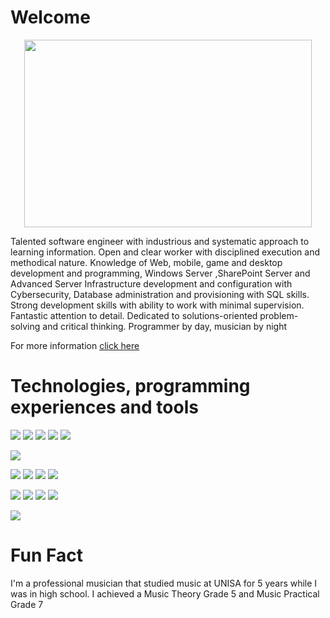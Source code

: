# Welcome
<p align="center">
  <img width="460" height="300" src="https://media.giphy.com/media/XLsDo3hdxWpdm/giphy.gif">
</p>
Talented software engineer with industrious and systematic approach to learning information. Open and clear worker with disciplined execution and methodical nature.
Knowledge of Web, mobile, game and desktop development and programming, Windows Server ,SharePoint Server and Advanced Server Infrastructure development and configuration with Cybersecurity, Database administration and provisioning with SQL skills. 
Strong development skills with ability to work with minimal supervision. Fantastic attention to detail. Dedicated to solutions-oriented problem-solving and critical thinking. Programmer by day, musician by night
<!--
**AxesAlpha/AxesAlpha** is a ✨ _special_ ✨ repository because its `README.md` (this file) appears on your GitHub profile.

Here are some ideas to get you started:

- 🔭 I’m currently working on ...
- 🌱 I’m currently learning ...
- 👯 I’m looking to collaborate on ...
- 🤔 I’m looking for help with ...
- 💬 Ask me about ...
- 📫 How to reach me: ...
- 😄 Pronouns: ...
- ⚡ Fun fact: ...
-->

<!-- Links to your social media accounts -->
For more information <a href="https://www.armandleonfourie.co.za">click here<a/> 

[1.2]: http://i.imgur.com/wWzX9uB.png
[3.2]: https://i.stack.imgur.com/gVE0j.png

[1]: https://twitter.com/AxesAlpha
[3]: https://www.linkedin.com/in/armand-fourie-428b721bb/

# Technologies, programming experiences and tools
<!-- Coding Experiences-->
![](https://img.shields.io/badge/Code-C%23-blue) 
![](https://img.shields.io/badge/Code-Java-yellow)
![](https://img.shields.io/badge/Code-JavaScript-lightgrey)
![](https://img.shields.io/badge/Code-HTML-red)
![](https://img.shields.io/badge/Code-SQL-blue)
<!-- Libraries -->
![](https://img.shields.io/badge/Library-JQuery-orange)
<!-- Frameworks -->
![](https://img.shields.io/badge/Framework-MVC-yellow)
![](https://img.shields.io/badge/Framework-.Net-yellowgreen)
![](https://img.shields.io/badge/Framework-.NetCore-green)
![](https://img.shields.io/badge/Framework-Bootstrap-lightgrey)
<!-- Platfrom -->
![](https://img.shields.io/badge/Platform-UWP-brightgreen)
![](https://img.shields.io/badge/Platform-Microsoft-yellow)
![](https://img.shields.io/badge/Platform-Azure-red)
![](https://img.shields.io/badge/Platform-Android-lightgrey)
<!-- Operating Systems -->
![](https://img.shields.io/badge/OS-Windows-blue)

# Fun Fact
I'm a professional musician that studied music at UNISA for 5 years while I was in high school. I achieved a Music Theory Grade 5 and Music Practical Grade 7
